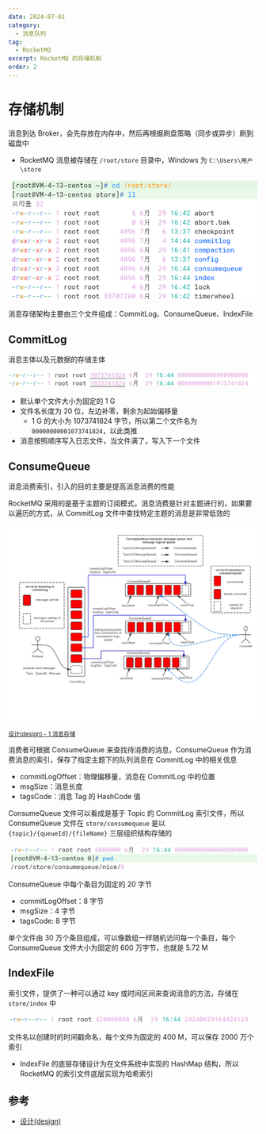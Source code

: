 ```yaml
---
date: 2024-07-01
category:
  - 消息队列
tag:
  - RocketMQ
excerpt: RocketMQ 的存储机制
order: 2
---
```


# 存储机制

消息到达 Broker，会先存放在内存中，然后再根据刷盘策略（同步或异步）刷到磁盘中

- RocketMQ 消息被存储在 `/root/store` 目录中，Windows 为 `C:\Users\用户\store`

![](./md.assets/store.png)

消息存储架构主要由三个文件组成：CommitLog、ConsumeQueue、IndexFile

## CommitLog

消息主体以及元数据的存储主体

![](./md.assets/commitlog.png)

- 默认单个文件大小为固定的 1 G
- 文件名长度为 20 位，左边补零，剩余为起始偏移量
  - 1 G 的大小为 1073741824 字节，所以第二个文件名为 `00000000001073741824`，以此类推
- 消息按照顺序写入日志文件，当文件满了，写入下一个文件

## ConsumeQueue

消息消费索引，引入的目的主要是提高消息消费的性能

RocketMQ 采用的是基于主题的订阅模式，消息消费是针对主题进行的，如果要以遍历的方式，从 CommitLog 文件中查找特定主题的消息是非常低效的

![](./md.assets/rocketmq_design_1.png)

<small>[设计(design) - 1 消息存储](https://github.com/apache/rocketmq/blob/develop/docs/cn/design.md)</small>

消费者可根据 ConsumeQueue 来查找待消费的消息，ConsumeQueue 作为消费消息的索引，保存了指定主题下的队列消息在 CommitLog 中的相关信息

- commitLogOffset：物理偏移量，消息在 CommitLog 中的位置
- msgSize：消息长度
- tagsCode：消息 Tag 的 HashCode 值

ConsumeQueue 文件可以看成是基于 Topic 的 CommitLog 索引文件，所以 ConsumeQueue 文件在 `store/consumequeue` 是以 `{topic}/{queueId}/{fileName}` 三层组织结构存储的

![](./md.assets/cosumequeue.png)

ConsumeQueue 中每个条目为固定的 20 字节

- commitLogOffset：8 字节
- msgSize：4 字节
- tagsCode: 8 字节

单个文件由 30 万个条目组成，可以像数组一样随机访问每一个条目，每个 ConsumeQueue 文件大小为固定的 600 万字节，也就是 5.72 M

## IndexFile

索引文件，提供了一种可以通过 key 或时间区间来查询消息的方法，存储在 `store/index` 中

![](./md.assets/indexfile.png)

文件名以创建时的时间戳命名，每个文件为固定的 400 M，可以保存 2000 万个索引

- IndexFile 的底层存储设计为在文件系统中实现的 HashMap 结构，所以 RocketMQ 的索引文件底层实现为哈希索引

## 参考

- [设计(design)](https://github.com/apache/rocketmq/blob/develop/docs/cn/design.md)
